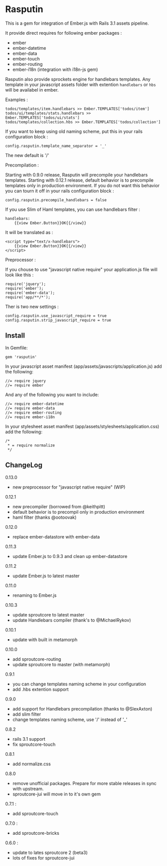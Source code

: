 Rasputin
========

This is a gem for integration of Ember.js with Rails 3.1 assets pipeline.

It provide direct requires for following ember packages :

* ember
* ember-datetime
* ember-data
* ember-touch
* ember-routing
* ember-i18n (integration with i18n-js gem)

Rasputin also provide sprockets engine for handlebars templates. Any template in your
javascript assets folder with extention `handlebars` or `hbs` will be availabel in ember.

Examples :

    todos/templates/item.handlebars >> Ember.TEMPLATES['todos/item']
    todos/ui/templates/stats.handlebars >> Ember.TEMPLATES['todos/ui/stats']
    todos/templates/collection.hbs >> Ember.TEMPLATES['todos/collection']

If you want to keep using old naming scheme, put this in your rails configuration block :

    config.rasputin.template_name_separator = '_'

The new default is '/'

Precompilation :

Starting with 0.9.0 release, Rasputin will precompile your handlebars templates.
Starting with 0.12.1 release, default behavior is to precompile templates only in production environment.
If you do not want this behavior you can tourn it off in your rails configuration block :

    config.rasputin.precompile_handlebars = false

If you use Slim of Haml templates, you can use handlebars filter :

    handlebars:
        {{view Ember.Button}}OK{{/view}}

It will be translated as :

    <script type="text/x-handlebars">
        {{view Ember.Button}}OK{{/view}}
    </script>

Preprocessor :

If you chouse to use "javascript native require" your application.js file will look like this :

    require('jquery');
    require('ember');
    require('ember-data');
    require('app/**/*');

Ther is two new settings :

    config.rasputin.use_javascript_require = true
    config.rasputin.strip_javascript_require = true

Install
-------

In Gemfile:

    gem 'rasputin'

In your javascript asset manifest (app/assets/javascripts/application.js) add the following:

    //= require jquery
    //= require ember

And any of the following you want to include:

    //= require ember-datetime
    //= require ember-data
    //= require ember-routing
    //= require ember-i18n

In your stylesheet asset manifest (app/assets/stylesheets/application.css) add the following:

    /*
     * = require normalize
     */

ChangeLog
----------

0.13.0

* new preprocessor for "javascript native require" (WIP)

0.12.1

* new precompiler (borrowed from @keithpitt)
* default behavior is to precompil only in production environment
* haml filter (thanks @ootoovak)

0.12.0

* replace ember-datastore with ember-data

0.11.3

* update Ember.js to 0.9.3 and clean up ember-datastore

0.11.2

* update Ember.js to latest master

0.11.0

* renaming to Ember.js

0.10.3

* update sproutcore to latest master
* update Handlebars compiler (thank's to @MichaelRykov)

0.10.1

* update with built in metamorph

0.10.0

* add sproutcore-routing
* update sproutcore to master (with metamorph)

0.9.1

* you can change templates naming scheme in your configuration
* add .hbs extention support

0.9.0

* add support for Handlebars precompilation (thanks to @SlexAxton)
* add slim filter
* change templates naming scheme, use '/' instead of '_'

0.8.2

* rails 3.1 support
* fix sproutcore-touch

0.8.1

* add normalize.css

0.8.0

* remove unofficial packages. Prepare for more stable releases in sync with upstream.
* sproutcore-jui will move in to it's own gem

0.7.1 :

* add sproutcore-touch

0.7.0 :

* add sproutcore-bricks

0.6.0 :

* update to lates sproutcore 2 (beta3)
* lots of fixes for sproutcore-jui
